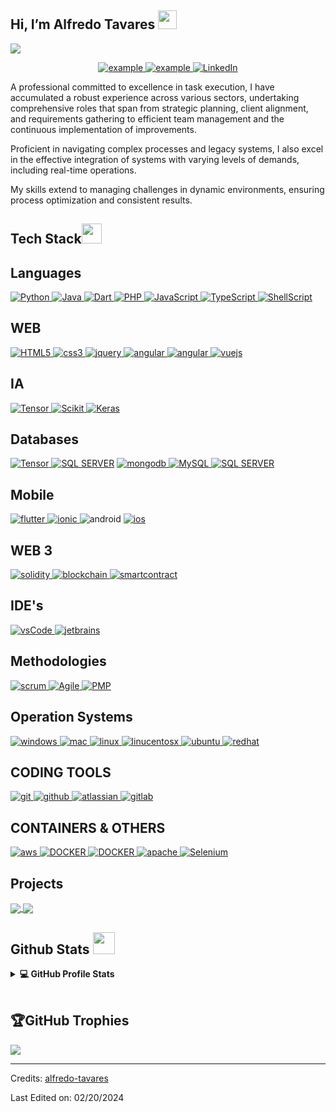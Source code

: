 ## Hi, I’m Alfredo Tavares <img src = "https://raw.githubusercontent.com/MartinHeinz/MartinHeinz/master/wave.gif" width = 30px> 
<p>
  <a href="https://github.com/DenverCoder1/readme-typing-svg"><img src="https://readme-typing-svg.herokuapp.com?&font=IBM+Plex+Sans&color=abcdef&size=20&lines=Welcome+to+my+GitHub+Profile!;I'm+a+Tech+Enthusiast;I'm+also+Software+Engineering" /></a>
</p>

<p align ="center">
  <a  href="https://alfredo.eti.br" target="_blank">
    <img src="https://img.shields.io/badge/My_Website-000000?style=for-the-badge&logo=Microsoft-edge&logoColor=white" alt="example"/>
  </a>	
  <a href="mailto:alfredolstavares@gmail.com?subject=Feedback%20From%20Github&body=Hello," target="_blank">
    <img src="https://img.shields.io/badge/Gmail-D14836?style=for-the-badge&logo=gmail&logoColor=white" alt="example"/>
  </a>
   <a href="https://www.linkedin.com/in/alfredotavares" target="_blank">
    <img alt="LinkedIn" src="https://img.shields.io/badge/LinkedIn-0077B5?style=for-the-badge&logo=linkedin&logoColor=white">
  </a>    
</p>

<p >
  A professional committed to excellence in task execution, I have accumulated a robust experience across various sectors, undertaking comprehensive roles that span from strategic planning, client alignment, and requirements gathering to efficient team management and the continuous implementation of improvements.

  Proficient in navigating complex processes and legacy systems, I also excel in the effective integration of systems with varying levels of demands, including real-time operations.

  My skills extend to managing challenges in dynamic environments, ensuring process optimization and consistent results.
</p>

## Tech Stack<img src = "https://media2.giphy.com/media/QssGEmpkyEOhBCb7e1/giphy.gif?cid=ecf05e47a0n3gi1bfqntqmob8g9aid1oyj2wr3ds3mg700bl&rid=giphy.gif" width = 32px> 

## Languages

  <a href="" target="_blank">
    <img alt="Python" src="https://img.shields.io/badge/Python-3776AB?style=for-the-badge&logo=python&logoColor=white">
  </a>
  <a href="" target="_blank">
    <img alt="Java" src="https://img.shields.io/badge/Java-FF6F00?style=for-the-badge&logo=java&logoColor=white">
  </a>
  <a href="" target="_blank">
    <img alt="Dart" src="https://img.shields.io/badge/Dart-27338e?style=for-the-badge&logo=dart&logoColor=white">
  </a>
  <a href="" target="_blank">
    <img alt="PHP" src="https://img.shields.io/badge/PHP-27338e?style=for-the-badge&logo=php&logoColor=white">
  </a>
  <a href="" target="_blank">
    <img alt="JavaScript" src="https://img.shields.io/badge/JavaScript-FF6F00?style=for-the-badge&logo=JavaScript&logoColor=white">
  </a>
  <a href="" target="_blank">
    <img alt="TypeScript" src="https://img.shields.io/badge/TypeScript-27338e?style=for-the-badge&logo=TypeScript&logoColor=white">
  </a>
  <a href="" target="_blank">
    <img alt="ShellScript" src="https://img.shields.io/badge/ShellScript-27338e?style=for-the-badge&logo=ShellScript&logoColor=white">
  </a>
  
## WEB

  <a href="" target="_blank">
    <img alt="HTML5" src="https://img.shields.io/badge/HTML5-FF6F00?style=for-the-badge&logo=html5&logoColor=white">
  </a>
  <a href="" target="_blank">
    <img alt="css3" src="https://img.shields.io/badge/css3-276DC3?style=for-the-badge&logo=css3&logoColor=white">
  </a>
  <a href="" target="_blank">
    <img alt="jquery" src="https://img.shields.io/badge/jquery-276DC3?style=for-the-badge&logo=jquery&logoColor=white">
  </a>
  <a href="" target="_blank">
    <img alt="angular" src="https://img.shields.io/badge/angular-FF6F00?style=for-the-badge&logo=angular&logoColor=white">
  </a>
  <a href="" target="_blank">
    <img alt="angular" src="https://img.shields.io/badge/angular.js-FF6F00?style=for-the-badge&logo=angular&logoColor=white">
  </a>
  <a href="" target="_blank">
    <img alt="vuejs" src="https://img.shields.io/badge/vue.js-FF6F00?style=for-the-badge&logo=vuejs&logoColor=white">
  </a>

  ## IA
  
   <a href="" target="_blank">
    <img alt="Tensor" src="https://img.shields.io/badge/TensorFlow-FF6F00?style=for-the-badge&logo=tensorflow&logoColor=white">
  </a>
   <a href="https://scikit-learn.org/" target="_blank">
    <img alt="Scikit" src="https://img.shields.io/badge/scikit_learn-F7931E?style=for-the-badge&logo=scikit-learn&logoColor=white">
  </a>
   <a href="https://keras.io/" target="_blank">
    <img alt="Keras" src="https://img.shields.io/badge/Keras-D00000?style=for-the-badge&logo=Keras&logoColor=white">
  </a>

## Databases

  <a href="" target="_blank">
    <img alt="Tensor" src="https://img.shields.io/badge/postgresql-276DC3?style=for-the-badge&logo=postgresql&logoColor=white">
  </a>
  <a href="">
    <img alt="SQL SERVER" src="https://img.shields.io/badge/Microsoft%20SQL%20Server-CC2927?style=for-the-badge&logo=microsoft%20sql%20server&logoColor=white"></a>
  <a href="" target="_blank">
    <img alt="mongodb" src="https://img.shields.io/badge/mongodb-239120?style=for-the-badge&logo=mongodb&logoColor=white">
  </a>
  <a href="">
    <img alt="MySQL" src="https://img.shields.io/badge/MySQL-007ACC?style=for-the-badge&logo=mysql&logoColor=white">
  </a>
  <a href="">
    <img alt="SQL SERVER" src="https://img.shields.io/badge/Oracle-CC2927?style=for-the-badge&logo=oracle&logoColor=white">
  </a>

## Mobile

 <a href="" target="_blank">
    <img alt="flutter" src="https://img.shields.io/badge/flutter-276DC3?style=for-the-badge&logo=flutter&logoColor=white">
  </a>
   <a href="" target="_blank">
    <img alt="ionic" src="https://img.shields.io/badge/ionic-276DC3?style=for-the-badge&logo=ionic&logoColor=white">
  </a>
    <img alt="android" src="https://img.shields.io/badge/android-239120?style=for-the-badge&logo=android&logoColor=white">
  </a>
  <a href="">
    <img alt="ios" src="https://img.shields.io/badge/ios-007ACC?style=for-the-badge&logo=apple&logoColor=white">
  </a>

## WEB 3

  <a href="" target="_blank">
    <img alt="solidity" src="https://img.shields.io/badge/solidity-777BB4?style=for-the-badge&logo=solidity&logoColor=white">
  </a>
   <a href="" target="_blank">
    <img alt="blockchain" src="https://img.shields.io/badge/blockchain-2C2D72?style=for-the-badge&logo=blockchain&logoColor=white">
  </a>
   <a href="" target="_blank">
    <img alt="smartcontract" src="https://img.shields.io/badge/smart contracts-27338e?style=for-the-badge&logo=smartcontracts&logoColor=white">
  </a>

## IDE's

  <a href="https://code.visualstudio.com/" target="_blank">
    <img src="https://img.shields.io/badge/vscode-007ACC.svg?style=for-the-badge&logo=visualstudiocode&logoColor=white" alt="vsCode"/> 
  </a>
  <a href="https://www.jetbrains.com/" target="_blank">
    <img src="https://img.shields.io/badge/jetbrains-000000.svg?&style=for-the-badge&logo=jetbrains&logoColor=white" alt="jetbrains" />
  </a>

## Methodologies 

  <a href="" target="_blank">
    <img alt="scrum" src="https://img.shields.io/badge/scrum-777BB4?style=for-the-badge&logo=scrum&logoColor=white">
  </a>
   <a href="" target="_blank">
    <img alt="Agile" src="https://img.shields.io/badge/Agile-2C2D72?style=for-the-badge&logo=Agile&logoColor=white">
  </a>
   <a href="" target="_blank">
    <img alt="PMP" src="https://img.shields.io/badge/PMP-27338e?style=for-the-badge&logo=PMP&logoColor=white">
  </a>


## Operation Systems

  <a href="" target="_blank">
    <img src="https://img.shields.io/badge/windows-007ACC.svg?style=for-the-badge&logo=windows&logoColor=white" alt="windows"/> 
  </a>
  <a href="" target="_blank">
    <img src="https://img.shields.io/badge/mac os-000000.svg?&style=for-the-badge&logo=apple&logoColor=white" alt="mac" />
  </a>
  <a href="" target="_blank">
    <img src="https://img.shields.io/badge/linux-F05032.svg?style=for-the-badge&logo=linux&logoColor=white"
      alt="linux"/>
  </a>
  <a href="" target="_blank">
    <img src="https://img.shields.io/badge/centos-007ACC.svg?style=for-the-badge&logo=centos&logoColor=white"
      alt="linucentosx"/>
  </a>
  <a href="" target="_blank">
    <img src="https://img.shields.io/badge/ubuntu-F05032.svg?style=for-the-badge&logo=ubuntu&logoColor=white"
      alt="ubuntu"/>
  </a>
  <a href="" target="_blank">
    <img src="https://img.shields.io/badge/redhat-F05032.svg?style=for-the-badge&logo=redhat&logoColor=white"
      alt="redhat"/>
  </a>



## CODING TOOLS
  <a href="https://git-scm.com/" target="_blank">
    <img src="https://img.shields.io/badge/git-F05032.svg?style=for-the-badge&logo=git&logoColor=white"
      alt="git"/>
  </a>
  <a href="https://github.com/ELanza-48" target="_blank">
    <img src="https://img.shields.io/badge/github-181717.svg?style=for-the-badge&logo=github&logoColor=white" alt="github" />
  </a>
   <a href="" target="_blank">
    <img alt="atlassian" src="https://img.shields.io/badge/atlassian-2C2D72?style=for-the-badge&logo=atlassian&logoColor=white">
  </a>
   <a href="" target="_blank">
    <img alt="gitlab" src="https://img.shields.io/badge/gitlab-F05032?style=for-the-badge&logo=gitlab&logoColor=white">
  </a>

## CONTAINERS & OTHERS

   <a href="" target="_blank">
    <img alt="aws" src="https://img.shields.io/badge/AWS-27338e?style=for-the-badge&logo=amazon&logoColor=white">
  </a>
    <a href="">
    <img alt="DOCKER" src="https://img.shields.io/badge/DIGITAL OCEAN-007ACC?style=for-the-badge&logo=DIGITALOCEAN&logoColor=white">
  </a>
  <a href="">
    <img alt="DOCKER" src="https://img.shields.io/badge/DOCKER-007ACC?style=for-the-badge&logo=DOCKER&logoColor=white">
  </a>
  <a href="" target="_blank">
    <img src="https://img.shields.io/badge/apache-F05032.svg?style=for-the-badge&logo=apache&logoColor=white"
      alt="apache"/>
  </a>
   <a href="https://www.selenium.dev/" target="_blank">
    <img alt="Selenium" src="https://img.shields.io/badge/Selenium-43B02A?style=for-the-badge&logo=Selenium&logoColor=white">
  </a>
  
</p> 

## Projects

<a href="https://github.com/alfredo-tavares/coracao_solidario_app">
  <img align="center" src="https://github-readme-stats.vercel.app/api/pin/?username=alfredo-tavares&repo=coracao_solidario_app&theme=tokyonight" />
</a>  

<a href="https://github.com/alfredo-tavares/coracao_solidario_backend">
  <img align="center" src="https://github-readme-stats.vercel.app/api/pin/?username=alfredo-tavares&repo=coracao_solidario_backend&theme=tokyonight" />

</a> 


## Github Stats <img src = "https://i.pinimg.com/originals/65/c4/f4/65c4f452571be1261e9c623f7da488ac.gif" width = 35px>


<details> 
  <summary><b>💻 GitHub Profile Stats</b></summary>
  <br/>
  <p align="center">
    <a href="https://github.com/alfredo-tavares/github-readme-stats"><img alt="Ifeanyi's Github Stats" src="https://github-readme-stats.vercel.app/api?username=alfredo-tavares&show_icons=true&count_private=true&theme=tokyonight" height="192px"/></a>
<br/>
  &nbsp;
	  <img src="https://github-readme-stats.vercel.app/api/top-langs?username=alfredo-tavares&show_icons=true&locale=en&layout=compact&theme=tokyonight" alt="alfredo-tavares" height="192px"/>
  <br/>
  </p>
</details>


<br/>

## 🏆GitHub Trophies
![](https://github-profile-trophy.vercel.app/?username=alfredo-tavares&theme=tokyonight&no-frame=false&no-bg=false&margin-w=4)



-----
Credits: [alfredo-tavares](https://github.com/alfredo-tavares)

Last Edited on: 02/20/2024
